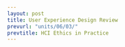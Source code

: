 ```yaml
---
layout: post
title: User Experience Design Review
prevurl: "units/06/03/"
prevtitle: HCI Ethics in Practice
---
```



